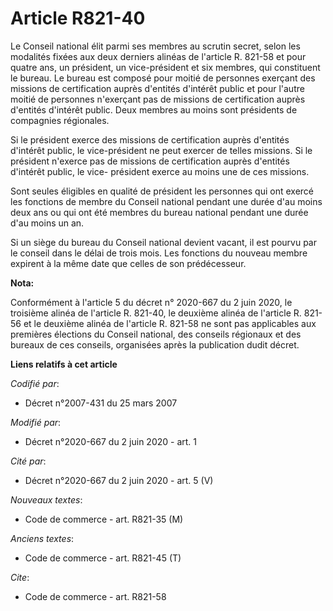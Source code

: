 # Article R821-40

Le Conseil national élit parmi ses membres au scrutin secret, selon les modalités fixées aux deux derniers alinéas de
l'article R. 821-58 et pour quatre ans, un président, un vice-président et six membres, qui constituent le bureau. Le bureau
est composé pour moitié de personnes exerçant des missions de certification auprès d'entités d'intérêt public et pour l'autre
moitié de personnes n'exerçant pas de missions de certification auprès d'entités d'intérêt public. Deux membres au moins sont
présidents de compagnies régionales.

Si le président exerce des missions de certification auprès d'entités d'intérêt public, le vice-président ne peut exercer de
telles missions. Si le président n'exerce pas de missions de certification auprès d'entités d'intérêt public, le vice-
président exerce au moins une de ces missions.

Sont seules éligibles en qualité de président les personnes qui ont exercé les fonctions de membre du Conseil national
pendant une durée d'au moins deux ans ou qui ont été membres du bureau national pendant une durée d'au moins un an.

Si un siège du bureau du Conseil national devient vacant, il est pourvu par le conseil dans le délai de trois mois. Les
fonctions du nouveau membre expirent à la même date que celles de son prédécesseur.

**Nota:**

Conformément à l'article 5 du décret n° 2020-667 du 2 juin 2020, le troisième alinéa de l'article R. 821-40, le deuxième
alinéa de l'article R. 821-56 et le deuxième alinéa de l'article R. 821-58 ne sont pas applicables aux premières élections du
Conseil national, des conseils régionaux et des bureaux de ces conseils, organisées après la publication dudit décret.

**Liens relatifs à cet article**

_Codifié par_:

  - Décret n°2007-431 du 25 mars 2007

_Modifié par_:

  - Décret n°2020-667 du 2 juin 2020 - art. 1

_Cité par_:

  - Décret n°2020-667 du 2 juin 2020 - art. 5 (V)

_Nouveaux textes_:

  - Code de commerce - art. R821-35 (M)

_Anciens textes_:

  - Code de commerce - art. R821-45 (T)

_Cite_:

  - Code de commerce - art. R821-58
